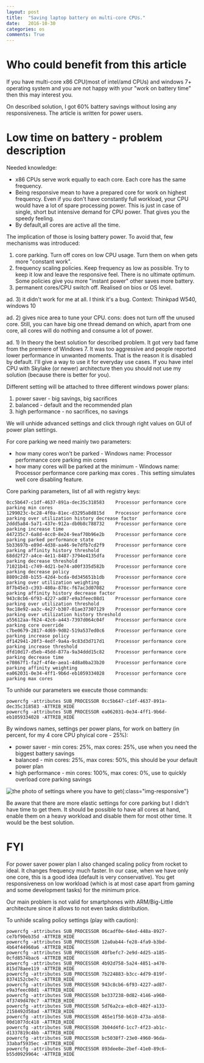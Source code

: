 ```yaml
---
layout: post
title:  "Saving laptop battery on multi-core CPUs."
date:   2016-10-30
categories: os
comments: True
---
```

# Who could benefit from this article
If you have multi-core x86 CPU(most of intel/amd CPUs) and windows 7+ operating system and you are not happy with your "work on battery time" then this may interest you.

On described solution, I got 60% battery savings without losing any responsiveness. The article is written for power users.

# Low time on battery -  problem description
Needed knowledge: 
* x86 CPUs serve work equally to each core. Each core has the same frequency.
* Being responsive mean to have a prepared core for work on highest frequency. Even if you don't have constantly full workload, your CPU would have a lot of spare processing power. This is just in case of single, short but intensive demand for CPU power. That gives you the speedy feeling.
* By default,all cores are active all the time.

The implication of those is losing battery power. To avoid that, few mechanisms was introduced:
1. core parking. Turn off cores on low CPU usage. Turn them on when gets more "constant work".
2. frequency scaling policies. Keep frequency as low as possible. Try to keep it low and leave the responsive feel. There is no ultimate optimum. Some policies give you more "instant power" other saves more battery.
3. permanent cores/CPU switch off. Realised on bios or OS level.

ad. 3) it didn't work for me at all. I think it's a bug. Context: Thinkpad W540, windows 10

ad. 2) gives nice area to tune your CPU. cons: does not turn off the unused core. Still, you can have big one thread demand on which, apart from one core, all cores will do nothing and consume a lot of power. 

ad. 1) In theory the best solution for described problem. It got very bad fame from the premiere of Windows 7. It was too aggressive and people reported lower performance in unwanted moments. That is the reason it is disabled by default. I'll give a way to use it for everyday use cases. If you have intel CPU with Skylake (or newer) architecture then you should not use my solution (because there is better for you).

Different setting will be attached to three different windows power plans:
1. power saver - big savings, big sacrifices
2. balanced - default and the recommended plan
3. high performance - no sacrifices, no savings

We will unhide advanced settings and click through right values on GUI of power plan settings.

For core parking we need mainly two parameters:
* how many cores won't be parked - Windows name: Processor performance core parking min cores
* how many cores will be parked at the minimum - Windows name: Processor performance core parking max cores . This setting simulates well core disabling feature.

Core parking parameters, list of all with registry keys:
```
0cc5b647-c1df-4637-891a-dec35c318583	Processor performance core parking min cores
1299023c-bc28-4f0a-81ec-d3295a8d815d	Processor performance core parking over utilization history decrease factor
2ddd5a84-5a71-437e-912a-db0b8c788732	Processor performance core parking increase time
447235c7-6a8d-4cc0-8e24-9eaf70b96e2b	Processor performance core parking parked performance state
5b33697b-e89d-4d38-aa46-9e7dfb7cd2f9	Processor performance core parking affinity history threshold
68dd2f27-a4ce-4e11-8487-3794e4135dfa	Processor performance core parking decrease threshold
71021b41-c749-4d21-be74-a00f335d582b	Processor performance core parking decrease policy
8809c2d8-b155-42d4-bcda-0d345651b1db	Processor performance core parking over utilization weighting
8f7b45e3-c393-480a-878c-f67ac3d07082	Processor performance core parking affinity history decrease factor
943c8cb6-6f93-4227-ad87-e9a3feec08d1	Processor performance core parking over utilization threshold
9ac18e92-aa3c-4e27-b307-01ae37307129	Processor performance core parking over utilization history threshold
a55612aa-f624-42c6-a443-7397d064c04f	Processor performance core parking core override
c7be0679-2817-4d69-9d02-519a537ed0c6	Processor performance core parking increase policy
df142941-20f3-4edf-9a4a-9c83d3d717d1	Processor performance core parking increase threshold
dfd10d17-d5eb-45dd-877a-9a34ddd15c82	Processor performance core parking decrease time
e70867f1-fa2f-4f4e-aea1-4d8a0ba23b20	Processor performance core parking affinity weighting
ea062031-0e34-4ff1-9b6d-eb1059334028	Processor performance core parking max cores
```
To unhide our parameters we execute those commands:
```
powercfg -attributes SUB_PROCESSOR 0cc5b647-c1df-4637-891a-dec35c318583 -ATTRIB_HIDE
powercfg -attributes SUB_PROCESSOR ea062031-0e34-4ff1-9b6d-eb1059334028 -ATTRIB_HIDE
```

By windows names, settings per power plans, for work on battery (in percent, for my 4 core CPU phyical core - 25%):
* power saver - min cores: 25%, max cores: 25%, use when you need the biggest battery savings
* balanced - min cores: 25%, max cores: 50%, this should be your default power plan
* high performance - min cores: 100%, max cores: 0%, use to quickly overload core parking savings

![the photo of settings where you have to get](https://bitsum.com/images/parking_in_power_profile_settings.png){:class="img-responsive"}

Be aware that there are more elastic settings for core parking but I didn't have time to get them. It should be possible to have all cores at hand, enable them on a heavy workload and disable them for most other time. It would be the best solution.

# FYI

For power saver power plan I also changed scaling policy from rocket to ideal. It changes frequency much faster. In our case, when we have only one core, this is a good idea (default is very conservative). You get responsiveness on low workload (which is at most case apart from gaming and some development tasks) for the minimum price.

Our main problem is not valid for smartphones with ARM/Big-Little architecture since it allows to not even tasks distribution.

To unhide scaling policy settings (play with caution):
```
powercfg -attributes SUB_PROCESSOR 06cadf0e-64ed-448a-8927-ce7bf90eb35d -ATTRIB_HIDE
powercfg -attributes SUB_PROCESSOR 12a0ab44-fe28-4fa9-b3bd-4b64f44960a6 -ATTRIB_HIDE
powercfg -attributes SUB_PROCESSOR 40fbefc7-2e9d-4d25-a185-0cfd8574bac6 -ATTRIB_HIDE
powercfg -attributes SUB_PROCESSOR 4b92d758-5a24-4851-a470-815d78aee119 -ATTRIB_HIDE
powercfg -attributes SUB_PROCESSOR 7b224883-b3cc-4d79-819f-8374152cbe7c -ATTRIB_HIDE
powercfg -attributes SUB_PROCESSOR 943c8cb6-6f93-4227-ad87-e9a3feec08d1 -ATTRIB_HIDE
powercfg -attributes SUB_PROCESSOR be337238-0d82-4146-a960-4f3749d470c7 -ATTRIB_HIDE
powercfg -attributes SUB_PROCESSOR 5d76a2ca-e8c0-402f-a133-2158492d58ad -ATTRIB_HIDE
powercfg -attributes SUB_PROCESSOR 465e1f50-b610-473a-ab58-00d1077dc418 -ATTRIB_HIDE
powercfg -attributes SUB_PROCESSOR 3b04d4fd-1cc7-4f23-ab1c-d1337819c4bb -ATTRIB_HIDE
powercfg -attributes SUB_PROCESSOR bc5038f7-23e0-4960-96da-33abaf5935ec -ATTRIB_HIDE
powercfg -attributes SUB_PROCESSOR 893dee8e-2bef-41e0-89c6-b55d0929964c -ATTRIB_HIDE
```
